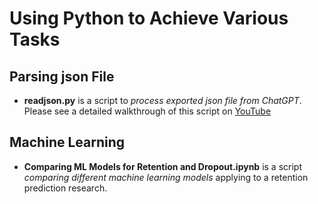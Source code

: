 # Using Python to Achieve Various Tasks

## Parsing json File

- **readjson.py** is a script to _process exported json file from ChatGPT_. 
Please see a detailed walkthrough of this script on [YouTube](https://youtu.be/B-9IO2AR4UY)

## Machine Learning

- **Comparing ML Models for Retention and Dropout.ipynb** is a script _comparing different machine learning models_ applying to a retention prediction research.
